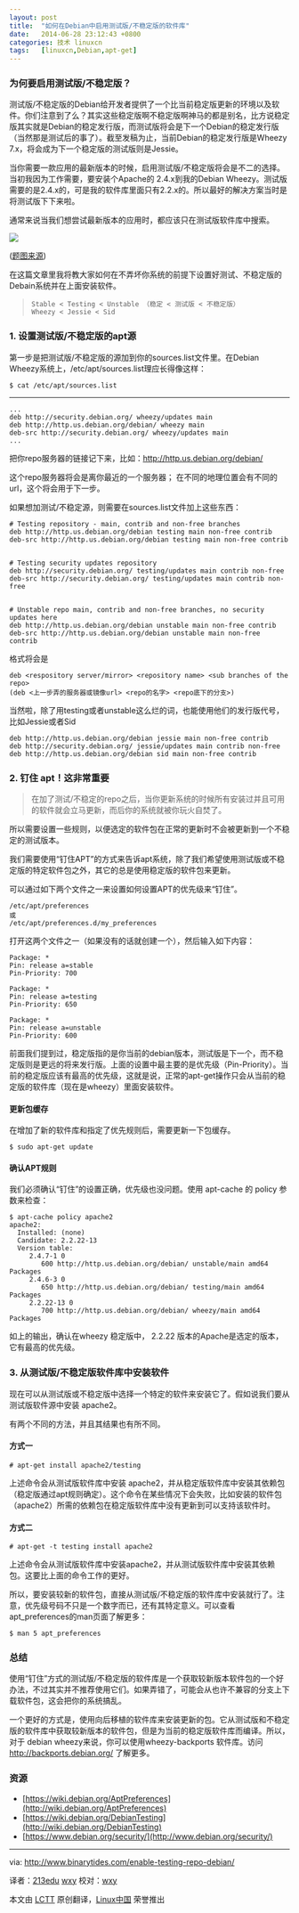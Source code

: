 ```yaml
---
layout: post
title:	"如何在Debian中启用测试版/不稳定版的软件库"
date:	2014-06-28 23:12:43 +0800 
categories:	技术 linuxcn 
tags:	[linuxcn,Debian,apt-get]
---
```



### 为何要启用测试版/不稳定版？


测试版/不稳定版的Debian给开发者提供了一个比当前稳定版更新的环境以及软件。你们注意到了么？其实这些稳定版啊不稳定版啊神马的都是别名，比方说稳定版其实就是Debian的稳定发行版，而测试版将会是下一个Debian的稳定发行版（当然那是测试后的事了）。截至发稿为止，当前Debian的稳定发行版是Wheezy 7.x，将会成为下一个稳定版的测试版则是Jessie。


当你需要一款应用的最新版本的时候，启用测试版/不稳定版将会是不二的选择。当初我因为工作需要，要安装个Apache的 2.4.x到我的Debian Wheezy。测试版需要的是2.4.x的，可是我的软件库里面只有2.2.x的。所以最好的解决方案当时是将测试版下下来啦。


通常来说当我们想尝试最新版本的应用时，都应该只在测试版软件库中搜索。


![](/Asserts/Images//attachment/album/201406/28/231253cyknh99a611gff35.jpg)


([题图来源](http://www.omgubuntu.co.uk/))


在这篇文章里我将教大家如何在不弄坏你系统的前提下设置好测试、不稳定版的Debain系统并在上面安装软件。



> 
> 
> ```
> Stable < Testing < Unstable （稳定 < 测试版 < 不稳定版）
> Wheezy < Jessie < Sid
> 
> ```
> 
> 


### 1. 设置测试版/不稳定版的apt源


第一步是把测试版/不稳定版的源加到你的sources.list文件里。在Debian Wheezy系统上，/etc/apt/sources.list理应长得像这样：



```
$ cat /etc/apt/sources.list

```



---



```
...
deb http://security.debian.org/ wheezy/updates main
deb http://http.us.debian.org/debian/ wheezy main
deb-src http://security.debian.org/ wheezy/updates main
...

```

把你repo服务器的链接记下来，比如：<http://http.us.debian.org/debian/>


这个repo服务器将会是离你最近的一个服务器； 在不同的地理位置会有不同的url，这个将会用于下一步。


如果想加测试/不稳定源，则需要在sources.list文件加上这些东西：



```
# Testing repository - main, contrib and non-free branches
deb http://http.us.debian.org/debian testing main non-free contrib
deb-src http://http.us.debian.org/debian testing main non-free contrib


# Testing security updates repository
deb http://security.debian.org/ testing/updates main contrib non-free
deb-src http://security.debian.org/ testing/updates main contrib non-free


# Unstable repo main, contrib and non-free branches, no security updates here
deb http://http.us.debian.org/debian unstable main non-free contrib
deb-src http://http.us.debian.org/debian unstable main non-free contrib

```

格式将会是



```
deb <respository server/mirror> <repository name> <sub branches of the repo>
(deb <上一步弄的服务器或镜像url> <repo的名字> <repo底下的分支>)

```

当然啦，除了用testing或者unstable这么烂的词，也能使用他们的发行版代号，比如Jessie或者Sid



```
deb http://http.us.debian.org/debian jessie main non-free contrib
deb http://security.debian.org/ jessie/updates main contrib non-free
deb http://http.us.debian.org/debian sid main non-free contrib

```

### 2. 钉住 apt！这非常重要



> 
> 在加了测试/不稳定的repo之后，当你更新系统的时候所有安装过并且可用的软件就会立马更新，而后你的系统就被你玩火自焚了。
> 
> 
> 


所以需要设置一些规则，以便选定的软件包在正常的更新时不会被更新到一个不稳定的测试版本。


我们需要使用“钉住APT”的方式来告诉apt系统，除了我们希望使用测试版或不稳定版的特定软件包之外，其它的总是使用稳定版的软件包来更新。


可以通过如下两个文件之一来设置如何设置APT的优先级来“钉住”。



```
/etc/apt/preferences
或
/etc/apt/preferences.d/my_preferences

```

打开这两个文件之一（如果没有的话就创建一个），然后输入如下内容：



```
Package: *
Pin: release a=stable
Pin-Priority: 700

Package: *
Pin: release a=testing
Pin-Priority: 650

Package: *
Pin: release a=unstable
Pin-Priority: 600

```

前面我们提到过，稳定版指的是你当前的debian版本，测试版是下一个，而不稳定版则是更远的将来发行版。上面的设置中最主要的是优先级（Pin-Priority）。当前的稳定版应该有最高的优先级，这就是说，正常的apt-get操作只会从当前的稳定版的软件库（现在是wheezy）里面安装软件。


#### 更新包缓存


在增加了新的软件库和指定了优先规则后，需要更新一下包缓存。



```
$ sudo apt-get update

```

#### 确认APT规则


我们必须确认“钉住”的设置正确，优先级也没问题。使用 apt-cache 的 policy 参数来检查：



```
$ apt-cache policy apache2
apache2:
  Installed: (none)
  Candidate: 2.2.22-13
  Version table:
     2.4.7-1 0
        600 http://http.us.debian.org/debian/ unstable/main amd64 Packages
     2.4.6-3 0
        650 http://http.us.debian.org/debian/ testing/main amd64 Packages
     2.2.22-13 0
        700 http://http.us.debian.org/debian/ wheezy/main amd64 Packages

```

如上的输出，确认在wheezy 稳定版中， 2.2.22 版本的Apache是选定的版本，它有最高的优先级。


### 3. 从测试版/不稳定版软件库中安装软件


现在可以从测试版或不稳定版中选择一个特定的软件来安装它了。假如说我们要从测试版软件源中安装 apache2。


有两个不同的方法，并且其结果也有所不同。


#### 方式一



```
# apt-get install apache2/testing

```

上述命令会从测试版软件库中安装 apache2，并从稳定版软件库中安装其依赖包（稳定版通过apt规则确定）。这个命令在某些情况下会失败，比如安装的软件包（apache2）所需的依赖包在稳定版软件库中没有更新到可以支持该软件时。


#### 方式二



```
# apt-get -t testing install apache2

```

上述命令会从测试版软件库中安装apache2，并从测试版软件库中安装其依赖包。这要比上面的命令工作的更好。


所以，要安装较新的软件包，直接从测试版/不稳定版的软件库中安装就行了。注意，优先级号码不只是一个数字而已，还有其特定意义。可以查看 apt\_preferences的man页面了解更多：



```
$ man 5 apt_preferences

```

### 总结


使用“钉住”方式的测试版/不稳定版的软件库是一个获取较新版本软件包的一个好办法，不过其实并不推荐使用它们。如果弄错了，可能会从也许不兼容的分支上下载软件包，这会把你的系统搞乱。


一个更好的方式是，使用向后移植的软件库来安装更新的包。它从测试版和不稳定版的软件库中获取较新版本的软件包，但是为当前的稳定版软件库而编译。所以，对于 debian wheezy来说，你可以使用wheezy-backports 软件库。访问<http://backports.debian.org/> 了解更多。


### 资源


* [https://wiki.debian.org/AptPreferences](http://wiki.debian.org/AptPreferences)
* [https://wiki.debian.org/DebianTesting](http://wiki.debian.org/DebianTesting)
* [https://www.debian.org/security/](http://www.debian.org/security/)




---


via: <http://www.binarytides.com/enable-testing-repo-debian/>


译者：[213edu](https://github.com/213edu) [wxy](https://github.com/wxy) 校对：[wxy](https://github.com/wxy)


本文由 [LCTT](https://github.com/LCTT/TranslateProject) 原创翻译，[Linux中国](http://linux.cn/) 荣誉推出
